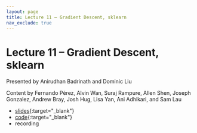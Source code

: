 ```yaml
---
layout: page
title: Lecture 11 – Gradient Descent, sklearn
nav_exclude: true
---
```


# Lecture 11 – Gradient Descent, sklearn

Presented by Anirudhan Badrinath and Dominic Liu

Content by Fernando Pérez, Alvin Wan, Suraj Rampure, Allen Shen, Joseph Gonzalez, Andrew Bray, Josh Hug, Lisa Yan, Ani Adhikari, and Sam Lau

- [slides](https://docs.google.com/presentation/d/1YWe1fN6E-TMJhVwiUd3BQrHz3iUaPIeDAwCwr2xn2P8/edit?usp=sharing){:target="_blank"}
- [code](https://data100.datahub.berkeley.edu/hub/user-redirect/git-pull?repo=https%3A%2F%2Fgithub.com%2FDS-100%2Fsu22&branch=main&urlpath=lab%2Ftree%2Fsu22%2Flec%2Flec11%2Flec11.ipynb){:target="_blank"}
- recording

<!--
A reminder – the right column of the table below contains _Quick Checks_. These are **not** required but suggested to help you check your understanding.

<table>
<colgroup>
<col style="width: 25%" />
<col style="width: 25%" />
<col style="width: 25%" />
</colgroup>
<thead>
<tr class="header">
<th></th>
<th>Video</th>
<th>Quick Check</th>
</tr>
</thead>
<tbody>
<tr>
<td><strong>10.0</strong> <br />Formal definition of visualization. The purpose of visualization in the data science lifecycle.</td>
<td><iframe width="300" height="" src="https://youtube.com/embed/loW5f8KMkpQ" frameborder="0" allow="accelerometer; autoplay; encrypted-media; gyroscope; picture-in-picture" allowfullscreen=""></iframe></td>
<td></td>
</tr>
<tr>
<td><strong>10.1</strong> <br />Formal definition of visualization. The purpose of visualization in the data science lifecycle.</td>
<td><iframe width="300" height="" src="https://youtube.com/embed/jJEEYES-Drw" frameborder="0" allow="accelerometer; autoplay; encrypted-media; gyroscope; picture-in-picture" allowfullscreen=""></iframe></td>
<td><a href="https://forms.gle/zgF41YvrS94UcvmcA" target="\_blank">10.1</a></td>
</tr>
<tr>
<td><strong>10.2</strong> <br />Different ways we can map from data to properties of a visualization.</td>
<td><iframe width="300" height="" src="https://youtube.com/embed/6cly3iD2B64" frameborder="0" allow="accelerometer; autoplay; encrypted-media; gyroscope; picture-in-picture" allowfullscreen=""></iframe></td>
<td><a href="https://forms.gle/8TiGEbRWGzg2p5MW8" target="\_blank">10.2</a></td>
</tr>
<tr>
<td><strong>10.3</strong> <br />Defining distributions, and determining whether or not given visualizations contain a distribution.</td>
<td><iframe width="300" height="" src="https://youtube.com/embed/7DaEWbSdBd4" frameborder="0" allow="accelerometer; autoplay; encrypted-media; gyroscope; picture-in-picture" allowfullscreen=""></iframe></td>
<td><a href="https://forms.gle/soh84fja1hdsJVsx8" target="\_blank">10.3</a></td>
</tr>
<tr>
<td><strong>10.4</strong> <br />Bar plots as a means of displaying the distribution of a qualitative variable, as well as for plotting a quantitative variable across several different categories.</td>
<td><iframe width="300" height="" src="https://youtube.com/embed/-uclH1gmwuE" frameborder="0" allow="accelerometer; autoplay; encrypted-media; gyroscope; picture-in-picture" allowfullscreen=""></iframe></td>
<td><a href="https://forms.gle/Qtbi1cgp5z984FcA9" target="\_blank">10.4</a></td>
</tr>
<tr>
<td><strong>10.5</strong> <br />Rug plots. Histograms, where areas are proportions. Reviewing histogram calculations from Data 8. Density curves as smoothed versions of histograms.</td>
<td><iframe width="300" height="" src="https://youtube.com/embed/j2cGxJTXask" frameborder="0" allow="accelerometer; autoplay; encrypted-media; gyroscope; picture-in-picture" allowfullscreen=""></iframe></td>
<td><a href="https://forms.gle/foWbG6rtV4VR3Pck7" target="\_blank">10.5</a></td>
</tr>
<tr>
<td><strong>10.6</strong> <br />Describing distributions of quantitative variables using terms such as modes, skew, tails, and outliers.</td>
<td><iframe width="300" height="" src="https://youtube.com/embed/XyVFj_ckvFg" frameborder="0" allow="accelerometer; autoplay; encrypted-media; gyroscope; picture-in-picture" allowfullscreen=""></iframe></td>
<td><a href="https://forms.gle/GA8gG4V6mtvt9f5r5" target="\_blank">10.6</a></td>
</tr>
<tr>
<td><strong>10.7</strong> <br />Using box plots and violin plots to visualize quantitative distributions. Using overlaid histograms and density curves, and side by side box plots and violin plots, to compare multiple quantitative distributions.</td>
<td><iframe width="300" height="" src="https://youtube.com/embed/oGHNoTcJy6M" frameborder="0" allow="accelerometer; autoplay; encrypted-media; gyroscope; picture-in-picture" allowfullscreen=""></iframe></td>
<td><a href="https://forms.gle/6bPAg11auz5bUWzj9" target="\_blank">10.7</a></td>
</tr>
<tr>
<td><strong>10.8</strong> <br />Using scatter plots, hex plots, and contour plots to visualize the relationship between pairs of quantitative variables. Summary of visualization thus far.</td>
<td><iframe width="300" height="" src="https://youtube.com/embed/s-dRmP_8zd0" frameborder="0" allow="accelerometer; autoplay; encrypted-media; gyroscope; picture-in-picture" allowfullscreen=""></iframe></td>
<td><a href="https://forms.gle/68yHpG7P8pm1wtu98" target="\_blank">10.8</a></td>
</tr>
-->

